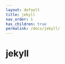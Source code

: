 ```yaml
---
layout: default
title: jekyll
nav_order: 1
has_children: true
permalink: /docs/jekyll/
---
```


# jekyll